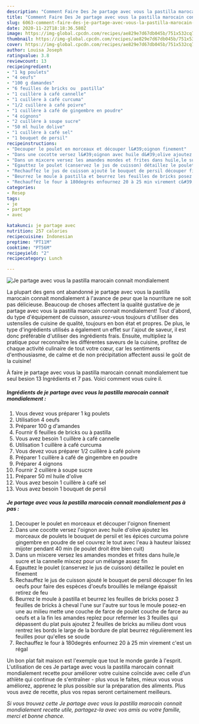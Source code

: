 ```yaml
---
description: "Comment Faire Des Je partage avec vous la pastilla marocain connait mondialement"
title: "Comment Faire Des Je partage avec vous la pastilla marocain connait mondialement"
slug: 6063-comment-faire-des-je-partage-avec-vous-la-pastilla-marocain-connait-mondialement
date: 2020-11-22T18:18:36.580Z
image: https://img-global.cpcdn.com/recipes/ae829e7d67db045b/751x532cq70/je-partage-avec-vous-la-pastilla-marocain-connait-mondialement-photo-principale-de-la-recette.jpg
thumbnail: https://img-global.cpcdn.com/recipes/ae829e7d67db045b/751x532cq70/je-partage-avec-vous-la-pastilla-marocain-connait-mondialement-photo-principale-de-la-recette.jpg
cover: https://img-global.cpcdn.com/recipes/ae829e7d67db045b/751x532cq70/je-partage-avec-vous-la-pastilla-marocain-connait-mondialement-photo-principale-de-la-recette.jpg
author: Louisa Joseph
ratingvalue: 3.8
reviewcount: 13
recipeingredient:
- "1 kg poulets"
- "4 oeufs"
- "100 g damandes"
- "6 feuilles de bricks ou  pastilla"
- "1 cuillère à café cannelle"
- "1 cuillère à café curcuma"
- "1/2 cuillère à café poivre"
- "1 cuillère à café de gingembre en poudre"
- "4 oignons"
- "2 cuillère à soupe sucre"
- "50 ml huile dolive"
- "1 cuillère à café sel"
- "1 bouquet de persil"
recipeinstructions:
- "Decouper le poulet en morceaux et découper l&#39;oignon finement"
- "Dans une cocotte versez l&#39;oignon avec huile d&#39;olive ajoutez les morceaux de poulets le bouquet de persil et les épices curcuma poivre gingembre en poudre de sel couvrez le tout avec l&#39;eau à hauteur laissez mijoter pendant 40 min (le poulet droit être bien cuit)"
- "Dans un mixcere versez les amandes mondes et frites dans huile,le sucre et la cannelle mixcez pour un mélange assez fin"
- "Egauttez le poulet (canservez le jus de cuisson) détaillez le poulet en finement"
- "Rechauffez le jus de cuisson ajouté le bouquet de persil découper fin les oeufs pour faire des espèces d&#39;oeufs brouillés le mélange épaissit retirez de feu"
- "Beurrez le moule à pastilla et beurrez les feuilles de bricks posez 3 feuilles de bricks à cheval l&#39;une sur l&#39;autre sur tous le moule posez-en une au milieu mette une couche de farce de poulet couche de farce au oeufs et a la fin les amandes replez pour refermer les 3 feuilles qui dépassent du plat puis ajoutez 2 feuilles de bricks au milieu dont vous rentrez les bords le large de la bordure de plat beurrez régulièrement les feuilles pour qu&#39;elles se soude"
- "Rechauffez le four à 180degrés enfournez 20 à 25 min virement c&#39;est un régal"
categories:
- Resep
tags:
- je
- partage
- avec

katakunci: je partage avec 
nutrition: 257 calories
recipecuisine: Indonesian
preptime: "PT11M"
cooktime: "PT56M"
recipeyield: "2"
recipecategory: Lunch

---
```



![Je partage avec vous la pastilla marocain connait mondialement](https://img-global.cpcdn.com/recipes/ae829e7d67db045b/751x532cq70/je-partage-avec-vous-la-pastilla-marocain-connait-mondialement-photo-principale-de-la-recette.jpg)

La plupart des gens ont abandonné je partage avec vous la pastilla marocain connait mondialement à l'avance de peur que la nourriture ne soit pas délicieuse. Beaucoup de choses affectent la qualité gustative de je partage avec vous la pastilla marocain connait mondialement! Tout d'abord, du type d'équipement de cuisson, assurez-vous toujours d'utiliser des ustensiles de cuisine de qualité, toujours en bon état et propres. De plus, le type d'ingrédients utilisés a également un effet sur l'ajout de saveur, il est donc préférable d'utiliser des ingrédients frais. Ensuite, multipliez la pratique pour reconnaître les différentes saveurs de la cuisine, profitez de chaque activité culinaire de tout votre cœur, car les sentiments d'enthousiasme, de calme et de non précipitation affectent aussi le goût de la cuisine!

<!--inarticleads1-->

À faire je partage avec vous la pastilla marocain connait mondialement tue seul besion 13 Ingrédients et 7 pas. Voici comment vous cuire il.

##### Ingrédients de je partage avec vous la pastilla marocain connait mondialement :

1. Vous devez vous préparer 1 kg poulets
1. Utilisation 4 oeufs
1. Préparer 100 g d&#39;amandes
1. Fournir 6 feuilles de bricks ou à pastilla
1. Vous avez besoin 1 cuillère à café cannelle
1. Utilisation 1 cuillère à café curcuma
1. Vous devez vous préparer 1/2 cuillère à café poivre
1. Préparer 1 cuillère à café de gingembre en poudre
1. Préparer 4 oignons
1. Fournir 2 cuillère à soupe sucre
1. Préparer 50 ml huile d&#39;olive
1. Vous avez besoin 1 cuillère à café sel
1. Vous avez besoin 1 bouquet de persil




<!--inarticleads2-->

##### Je partage avec vous la pastilla marocain connait mondialement pas à pas :

1. Decouper le poulet en morceaux et découper l&#39;oignon finement
1. Dans une cocotte versez l&#39;oignon avec huile d&#39;olive ajoutez les morceaux de poulets le bouquet de persil et les épices curcuma poivre gingembre en poudre de sel couvrez le tout avec l&#39;eau à hauteur laissez mijoter pendant 40 min (le poulet droit être bien cuit)
1. Dans un mixcere versez les amandes mondes et frites dans huile,le sucre et la cannelle mixcez pour un mélange assez fin
1. Egauttez le poulet (canservez le jus de cuisson) détaillez le poulet en finement
1. Rechauffez le jus de cuisson ajouté le bouquet de persil découper fin les oeufs pour faire des espèces d&#39;oeufs brouillés le mélange épaissit retirez de feu
1. Beurrez le moule à pastilla et beurrez les feuilles de bricks posez 3 feuilles de bricks à cheval l&#39;une sur l&#39;autre sur tous le moule posez-en une au milieu mette une couche de farce de poulet couche de farce au oeufs et a la fin les amandes replez pour refermer les 3 feuilles qui dépassent du plat puis ajoutez 2 feuilles de bricks au milieu dont vous rentrez les bords le large de la bordure de plat beurrez régulièrement les feuilles pour qu&#39;elles se soude
1. Rechauffez le four à 180degrés enfournez 20 à 25 min virement c&#39;est un régal




<!--inarticleads1-->

<p>
Un bon plat fait maison est l'exemple que tout le monde garde à l'esprit. L'utilisation de ces Je partage avec vous la pastilla marocain connait mondialement recette pour améliorer votre cuisine coïncide avec celle d'un athlète qui continue de s'entraîner - plus vous le faites, mieux vous vous améliorez, apprenez le plus possible sur la préparation des aliments. Plus vous avez de recette, plus vos repas seront certainement meilleurs.
</p>

<p>
<i>Si vous trouvez cette Je partage avec vous la pastilla marocain connait mondialement recette utile, partagez-la avec vos amis ou votre famille, merci et bonne chance.</i>
</p>
